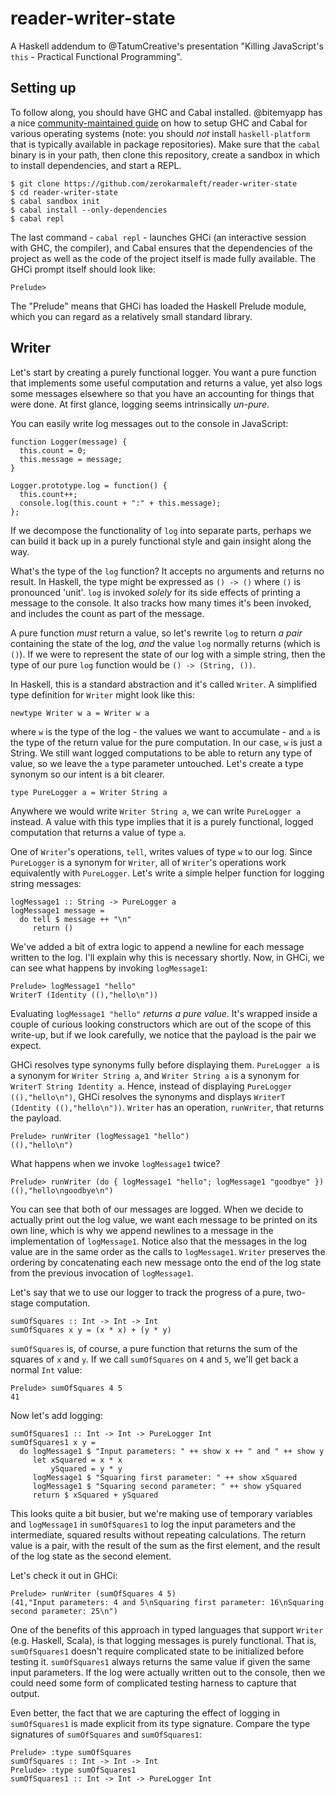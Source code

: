 # reader-writer-state

A Haskell addendum to @TatumCreative's presentation "Killing JavaScript's
`this` - Practical Functional Programming".

## Setting up

To follow along, you should have GHC and Cabal installed. @bitemyapp has a nice
[community-maintained guide](https://github.com/bitemyapp/learnhaskell) on how
to setup GHC and Cabal for various operating systems (note: you should *not*
install `haskell-platform` that is typically available in package
repositories). Make sure that the `cabal` binary is in your path, then clone
this repository, create a sandbox in which to install dependencies, and start a
REPL.

```
$ git clone https://github.com/zerokarmaleft/reader-writer-state
$ cd reader-writer-state
$ cabal sandbox init
$ cabal install --only-dependencies
$ cabal repl
```

The last command - `cabal repl` - launches GHCi (an interactive session with
GHC, the compiler), and Cabal ensures that the dependencies of the project as
well as the code of the project itself is made fully available. The GHCi prompt
itself should look like:

```
Prelude> 
```

The "Prelude" means that GHCi has loaded the Haskell Prelude module, which you
can regard as a relatively small standard library.

## Writer

Let's start by creating a purely functional logger. You want a pure function
that implements some useful computation and returns a value, yet also logs some
messages elsewhere so that you have an accounting for things that were done. At
first glance, logging seems intrinsically *un-pure*.

You can easily write log messages out to the console in JavaScript:

```
function Logger(message) {
  this.count = 0;
  this.message = message;
}

Logger.prototype.log = function() {
  this.count++;
  console.log(this.count + ":" + this.message);
};
```

If we decompose the functionality of `log` into separate parts, perhaps we can
build it back up in a purely functional style and gain insight along the way.

What's the type of the `log` function? It accepts no arguments and returns no
result. In Haskell, the type might be expressed as `() -> ()` where `()` is
pronounced 'unit'. `log` is invoked *solely* for its side effects of printing a
message to the console. It also tracks how many times it's been invoked, and
includes the count as part of the message.

A pure function *must* return a value, so let's rewrite `log` to return *a pair*
containing the state of the log, *and* the value `log` normally returns (which
is `()`). If we were to represent the state of our log with a simple string,
then the type of our pure `log` function would be `() -> (String, ())`.

In Haskell, this is a standard abstraction and it's called `Writer`. A
simplified type definition for `Writer` might look like this:

```
newtype Writer w a = Writer w a
```

where `w` is the type of the log - the values we want to accumulate - and `a` is
the type of the return value for the pure computation. In our case, `w` is just
a String. We still want logged computations to be able to return any type of
value, so we leave the `a` type parameter untouched. Let's create a type synonym
so our intent is a bit clearer.

```
type PureLogger a = Writer String a
```

Anywhere we would write `Writer String a`, we can write `PureLogger a`
instead. A value with this type implies that it is a purely functional, logged
computation that returns a value of type `a`.

One of `Writer`'s operations, `tell`, writes values of type `w` to our
log. Since `PureLogger` is a synonym for `Writer`, all of `Writer`'s operations
work equivalently with `PureLogger`. Let's write a simple helper function for
logging string messages:

```
logMessage1 :: String -> PureLogger a
logMessage1 message =
  do tell $ message ++ "\n"
     return ()
```

We've added a bit of extra logic to append a newline for each message written to
the log. I'll explain why this is necessary shortly. Now, in GHCi, we can
see what happens by invoking `logMessage1`:

```
Prelude> logMessage1 "hello"
WriterT (Identity ((),"hello\n"))
```

Evaluating `logMessage1 "hello"` *returns a pure value*. It's wrapped inside a
couple of curious looking constructors which are out of the scope of this
write-up, but if we look carefully, we notice that the payload is the pair we
expect.

GHCi resolves type synonyms fully before displaying them. `PureLogger a` is a
synonym for `Writer String a`, and `Writer String a` is a synonym for `WriterT
String Identity a`. Hence, instead of displaying `PureLogger ((),"hello\n")`,
GHCi resolves the synonyms and displays `WriterT (Identity
((),"hello\n"))`. `Writer` has an operation, `runWriter`, that returns the
payload.

```
Prelude> runWriter (logMessage1 "hello")
((),"hello\n")
```

What happens when we invoke `logMessage1` twice?

```
Prelude> runWriter (do { logMessage1 "hello"; logMessage1 "goodbye" })
((),"hello\ngoodbye\n")
```

You can see that both of our messages are logged. When we decide to actually
print out the log value, we want each message to be printed on its own line,
which is why we append newlines to a message in the implementation of
`logMessage1`. Notice also that the messages in the log value are in the same
order as the calls to `logMessage1`. `Writer` preserves the ordering by
concatenating each new message onto the end of the log state from the previous
invocation of `logMessage1`.

Let's say that we to use our logger to track the progress of a pure,
two-stage computation.

```
sumOfSquares :: Int -> Int -> Int
sumOfSquares x y = (x * x) + (y * y)
```

`sumOfSquares` is, of course, a pure function that returns the sum of
the squares of `x` and `y`. If we call `sumOfSquares` on `4` and `5`,
we'll get back a normal `Int` value:

```
Prelude> sumOfSquares 4 5
41
```

Now let's add logging:

```
sumOfSquares1 :: Int -> Int -> PureLogger Int
sumOfSquares1 x y =
  do logMessage1 $ "Input parameters: " ++ show x ++ " and " ++ show y
     let xSquared = x * x
         ySquared = y * y
     logMessage1 $ "Squaring first parameter: " ++ show xSquared
     logMessage1 $ "Squaring second parameter: " ++ show ySquared
     return $ xSquared + ySquared
```

This looks quite a bit busier, but we're making use of temporary
variables and `logMessage1` in `sumOfSquares1` to log the input
parameters and the intermediate, squared results without repeating
calculations. The return value is a pair, with the result of the sum
as the first element, and the result of the log state as the second
element.

Let's check it out in GHCi:

```
Prelude> runWriter (sumOfSquares 4 5)
(41,"Input parameters: 4 and 5\nSquaring first parameter: 16\nSquaring second parameter: 25\n")
```

One of the benefits of this approach in typed languages that support `Writer`
(e.g. Haskell, Scala), is that logging messages is purely functional. That is,
`sumOfSquares1` doesn't require complicated state to be initialized before
testing it. `sumOfSquares1` always returns the same value if given the same
input parameters. If the log were actually written out to the console, then we
could need some form of complicated testing harness to capture that output.

Even better, the fact that we are capturing the effect of logging in
`sumOfSquares1` is made explicit from its type signature. Compare the type
signatures of `sumOfSquares` and `sumOfSquares1`:

```
Prelude> :type sumOfSquares
sumOfSquares :: Int -> Int -> Int
Prelude> :type sumOfSquares1
sumOfSquares1 :: Int -> Int -> PureLogger Int
```

